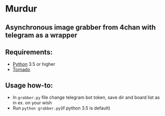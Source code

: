 # Murdur

## Asynchronous image grabber from 4chan with telegram as a wrapper

## Requirements:

- [Python](https://www.python.org/) 3.5 or higher
- [Tornado](http://www.tornadoweb.org/en/stable/)

## Usage how-to:

- In `grabber.py` file change telegram bot token, save dir and board list as in ex. on your wish
- Run `python grabber.py`(if python 3.5 is default)
